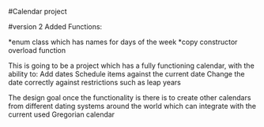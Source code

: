 #Calendar project

#version 2
Added Functions:

*enum class which has names for days of the week
*copy constructor overload function



This is going to be a project which has a fully functioning calendar, with the ability to:
Add dates
Schedule items against the current date
Change the date correctly against restrictions such as leap years

The design goal once the functionality is there is to create other calendars from different dating systems around the world which can integrate with the current used Gregorian calendar
